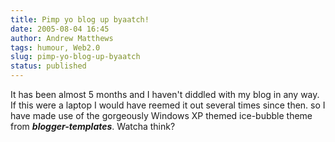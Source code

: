 ```yaml
---
title: Pimp yo blog up byaatch!
date: 2005-08-04 16:45
author: Andrew Matthews
tags: humour, Web2.0
slug: pimp-yo-blog-up-byaatch
status: published
---
```


It has been almost 5 months and I haven't diddled with my blog in any way. If this were a laptop I would have reemed it out several times since then. so I have made use of the gorgeously Windows XP themed ice-bubble theme from ***blogger-templates***. Watcha think?
